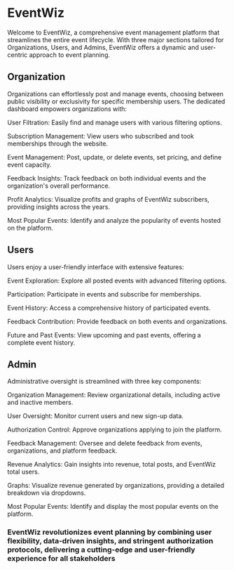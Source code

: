 # EventWiz

Welcome to EventWiz, a comprehensive event management platform that streamlines the entire event lifecycle. With three major sections tailored for Organizations, Users, and Admins, EventWiz offers a dynamic and user-centric approach to event planning.

## Organization

Organizations can effortlessly post and manage events, choosing between public visibility or exclusivity for specific membership users. The dedicated dashboard empowers organizations with:

User Filtration: Easily find and manage users with various filtering options.

Subscription Management: View users who subscribed and took memberships through the website.

Event Management: Post, update, or delete events, set pricing, and define event capacity.

Feedback Insights: Track feedback on both individual events and the organization's overall performance.

Profit Analytics: Visualize profits and graphs of EventWiz subscribers, providing insights across the years.

Most Popular Events: Identify and analyze the popularity of events hosted on the platform.


## Users

Users enjoy a user-friendly interface with extensive features:

Event Exploration: Explore all posted events with advanced filtering options.

Participation: Participate in events and subscribe for memberships.

Event History: Access a comprehensive history of participated events.

Feedback Contribution: Provide feedback on both events and organizations.

Future and Past Events: View upcoming and past events, offering a complete event history.



## Admin
Administrative oversight is streamlined with three key components:

Organization Management: Review organizational details, including active and inactive members.

User Oversight: Monitor current users and new sign-up data.

Authorization Control: Approve organizations applying to join the platform.

Feedback Management: Oversee and delete feedback from events, organizations, and platform feedback.

Revenue Analytics: Gain insights into revenue, total posts, and EventWiz total users.

Graphs: Visualize revenue generated by organizations, providing a detailed breakdown via dropdowns.

Most Popular Events: Identify and display the most popular events on the platform.


### EventWiz revolutionizes event planning by combining user flexibility, data-driven insights, and stringent authorization protocols, delivering a cutting-edge and user-friendly experience for all stakeholders
